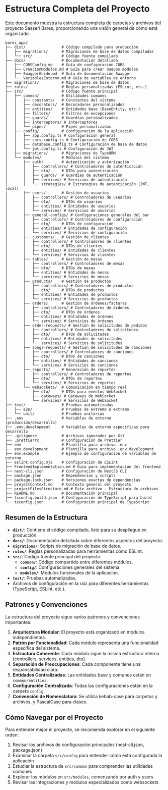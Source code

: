 # Estructura Completa del Proyecto

Este documento muestra la estructura completa de carpetas y archivos del proyecto Sasseri Bares, proporcionando una visión general de cómo está organizado.

```
bares_app/
├── dist/                # Código compilado para producción
│   ├── migrations/      # Migraciones de base de datos compiladas
│   └── src/             # Código fuente compilado
├── docs/                # Documentación detallada
│   ├── CORSConfig.md    # Guía de configuración CORS
│   ├── CreacionModulos.md # Guía para crear nuevos módulos
│   ├── SwaggerGuide.md  # Guía de documentación Swagger
│   └── VariablesEntorno.md # Guía de variables de entorno
├── migrations/          # Migraciones de base de datos
├── rules/               # Reglas personalizadas (ESLint, etc.)
├── src/                 # Código fuente principal
│   ├── common/          # Utilidades comunes
│   │   ├── constants/   # Constantes del sistema
│   │   ├── decorators/  # Decoradores personalizados
│   │   ├── entities/    # Entidades base (BaseEntity, etc.)
│   │   ├── filters/     # Filtros de excepciones
│   │   ├── guards/      # Guardias personalizados
│   │   ├── interceptors/ # Interceptores
│   │   └── pipes/       # Pipes personalizados
│   ├── config/          # Configuración de la aplicación
│   │   ├── app.config.ts # Configuración general
│   │   ├── cors.config.ts # Configuración de CORS
│   │   ├── database.config.ts # Configuración de base de datos
│   │   └── jwt.config.ts # Configuración de JWT
│   ├── migrations/      # Migraciones de TypeORM
│   └── modules/         # Módulos del sistema
│       ├── auth/        # Autenticación y autorización
│       │   ├── controllers/ # Controladores de autenticación
│       │   ├── dto/     # DTOs para autenticación
│       │   ├── guards/  # Guardias de autenticación
│       │   ├── services/ # Servicios de autenticación
│       │   └── strategies/ # Estrategias de autenticación (JWT, local)
│       ├── users/       # Gestión de usuarios
│       │   ├── controllers/ # Controladores de usuarios
│       │   ├── dto/     # DTOs de usuarios
│       │   ├── entities/ # Entidades de usuarios
│       │   └── services/ # Servicios de usuarios
│       ├── general-configs/ # Configuraciones generales del bar
│       │   ├── controllers/ # Controladores de configuración
│       │   ├── dto/     # DTOs de configuración
│       │   ├── entities/ # Entidades de configuración
│       │   └── services/ # Servicios de configuración
│       ├── customers/   # Gestión de clientes
│       │   ├── controllers/ # Controladores de clientes
│       │   ├── dto/     # DTOs de clientes
│       │   ├── entities/ # Entidades de clientes
│       │   └── services/ # Servicios de clientes
│       ├── tables/      # Gestión de mesas
│       │   ├── controllers/ # Controladores de mesas
│       │   ├── dto/     # DTOs de mesas
│       │   ├── entities/ # Entidades de mesas
│       │   └── services/ # Servicios de mesas
│       ├── products/    # Gestión de productos
│       │   ├── controllers/ # Controladores de productos
│       │   ├── dto/     # DTOs de productos
│       │   ├── entities/ # Entidades de productos
│       │   └── services/ # Servicios de productos
│       ├── orders/      # Gestión de órdenes/facturas
│       │   ├── controllers/ # Controladores de órdenes
│       │   ├── dto/     # DTOs de órdenes
│       │   ├── entities/ # Entidades de órdenes
│       │   └── services/ # Servicios de órdenes
│       ├── order-requests/ # Gestión de solicitudes de pedidos
│       │   ├── controllers/ # Controladores de solicitudes
│       │   ├── dto/     # DTOs de solicitudes
│       │   ├── entities/ # Entidades de solicitudes
│       │   └── services/ # Servicios de solicitudes
│       ├── songs-requests/ # Gestión de solicitudes de canciones
│       │   ├── controllers/ # Controladores de canciones
│       │   ├── dto/     # DTOs de canciones
│       │   ├── entities/ # Entidades de canciones
│       │   └── services/ # Servicios de canciones
│       ├── reports/     # Generación de reportes
│       │   ├── controllers/ # Controladores de reportes
│       │   ├── dto/     # DTOs de reportes
│       │   └── services/ # Servicios de reportes
│       └── websockets/  # Comunicación en tiempo real
│           ├── dto/     # DTOs para eventos WebSocket
│           ├── gateways/ # Gateways de WebSocket
│           └── services/ # Servicios de WebSocket
├── test/                # Pruebas automatizadas
│   ├── e2e/             # Pruebas de extremo a extremo
│   └── unit/            # Pruebas unitarias
├── .env                 # Variables de entorno (producción/desarrollo)
├── .env.development     # Variables de entorno específicas para desarrollo
├── .gitignore           # Archivos ignorados por Git
├── .prettierrc          # Configuración de Prettier
├── env                  # Plantilla para archivo .env
├── env.development      # Plantilla para archivo .env.development
├── env.example          # Ejemplo de configuración de variables de entorno
├── eslint.config.mjs    # Configuración de ESLint
├── FrontendImplementation.md # Guía para implementación del frontend
├── nest-cli.json        # Configuración de NestJS CLI
├── package.json         # Dependencias y scripts
├── package-lock.json    # Versiones exactas de dependencias
├── projectContext.md    # Contexto general del proyecto
├── projectFilesStructure.md # Este archivo - Estructura de archivos
├── README.md            # Documentación principal
├── tsconfig.build.json  # Configuración de TypeScript para build
└── tsconfig.json        # Configuración principal de TypeScript
```

## Resumen de la Estructura

- **`dist/`**: Contiene el código compilado, listo para su despliegue en producción.
- **`docs/`**: Documentación detallada sobre diferentes aspectos del proyecto.
- **`migrations/`**: Scripts de migración de base de datos.
- **`rules/`**: Reglas personalizadas para herramientas como ESLint.
- **`src/`**: Código fuente principal del proyecto.
  - **`common/`**: Código compartido entre diferentes módulos.
  - **`config/`**: Configuraciones generales del sistema.
  - **`modules/`**: Módulos funcionales de la aplicación.
- **`test/`**: Pruebas automatizadas.
- Archivos de configuración en la raíz para diferentes herramientas (TypeScript, ESLint, etc.).

## Patrones y Convenciones

La estructura del proyecto sigue varios patrones y convenciones importantes:

1. **Arquitectura Modular**: El proyecto está organizado en módulos independientes.
2. **Patrón por Funcionalidad**: Cada módulo representa una funcionalidad específica del sistema.
3. **Estructura Coherente**: Cada módulo sigue la misma estructura interna (controllers, services, entities, dto).
4. **Separación de Preocupaciones**: Cada componente tiene una responsabilidad clara.
5. **Entidades Centralizadas**: Las entidades base y comunes están en `common/entities`.
6. **Configuración Centralizada**: Todas las configuraciones están en la carpeta `config`.
7. **Convención de Nomenclatura**: Se utiliza kebab-case para carpetas y archivos, y PascalCase para clases.

## Cómo Navegar por el Proyecto

Para entender mejor el proyecto, se recomienda explorar en el siguiente orden:

1. Revisar los archivos de configuración principales (nest-cli.json, package.json)
2. Examinar la carpeta `src/config` para entender cómo está configurada la aplicación
3. Estudiar la estructura de `src/common` para comprender las utilidades comunes
4. Explorar los módulos en `src/modules`, comenzando por auth y users
5. Revisar las integraciones y módulos especializados como websockets